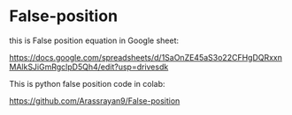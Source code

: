 # False-position 
this is False position equation in Google sheet:

https://docs.google.com/spreadsheets/d/1SaOnZE45aS3o22CFHgDQRxxnMAlkSJiGmRgclpD5Qh4/edit?usp=drivesdk

This is python false position code in colab:

https://github.com/Arassrayan9/False-position

